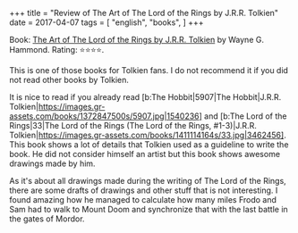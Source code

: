 +++
title = "Review of The Art of The Lord of the Rings by J.R.R. Tolkien"
date = 2017-04-07
tags = [
    "english",
    "books",
]
+++

Book: [The Art of The Lord of the Rings by J.R.R. Tolkien](https://www.goodreads.com/book/show/24886320) by Wayne G. Hammond. Rating: ⭐️⭐️⭐️⭐️.

This is one of those books for Tolkien fans. I do not recommend it if you did not read other books by Tolkien.

It is nice to read if you already read [b:The Hobbit|5907|The Hobbit|J.R.R. Tolkien|https://images.gr-assets.com/books/1372847500s/5907.jpg|1540236] and [b:The Lord of the Rings|33|The Lord of the Rings (The Lord of the Rings, #1-3)|J.R.R. Tolkien|https://images.gr-assets.com/books/1411114164s/33.jpg|3462456]. This book shows a lot of details that Tolkien used as a guideline to write the book. He did not consider himself an artist but this book shows awesome drawings made by him.

As it's about all drawings made during the writing of The Lord of the Rings, there are some drafts of drawings and other stuff that is not interesting. I found amazing how he managed to calculate how many miles Frodo and Sam had to walk to Mount Doom and synchronize that with the last battle in the gates of Mordor.
